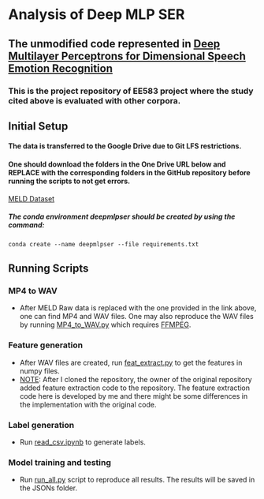 # Analysis of Deep MLP SER 
## The unmodified code represented in [Deep Multilayer Perceptrons for Dimensional Speech Emotion Recognition](https://github.com/bagustris/deep_mlp_ser)
### This is the project repository of EE583 project where the study cited above is evaluated with other corpora.

## Initial Setup
#### The data is transferred to the Google Drive due to Git LFS restrictions.
#### One should download the folders in the One Drive URL below and __REPLACE__ with the corresponding folders in the GitHub repository before running the scripts to not get errors. 
[MELD Dataset](https://1028f8d26f624cd18d39-my.sharepoint.com/:f:/g/personal/kutay_ugurlu_metu_edu_tr/EkSnJAtA9fBCntQzBIEHvCoBhmel9vTzjVsLdz8I6v1Vcg?e=Mgdq43)
##### The conda environment deepmlpser should be created by using the command:
```
conda create --name deepmlpser --file requirements.txt
```

## Running Scripts 
### MP4 to WAV
* After MELD Raw data is replaced with the one provided in the link above, one can find MP4 and WAV files. One may also reproduce the WAV files by running [MP4_to_WAV.py](https://github.com/kutay-ugurlu/Analysis-of-Deep-MLP-SER/blob/master/data/MELDRaw/test_data/output_repeated_splits_test/mp4_to_wav.py) which requires [FFMPEG](https://www.ffmpeg.org/).
### Feature generation
* After WAV files are created, run [feat_extract.py](https://github.com/kutay-ugurlu/Analysis-of-Deep-MLP-SER/blob/master/data/MELDRaw/test_data/output_repeated_splits_test/WAVs/feat_extract.py) to get the features in numpy files.
* <ins>NOTE</ins>: After I cloned the repository, the owner of the original repository added feature extraction code to the repository. The feature extraction code here is developed by me and there might be some differences in the implementation with the original code.
### Label generation
* Run [read_csv.ipynb](https://github.com/kutay-ugurlu/Analysis-of-Deep-MLP-SER/blob/master/data/MELDRaw/read_csv.ipynb) to generate labels.
### Model training and testing 
* Run [run_all.py](https://github.com/kutay-ugurlu/Analysis-of-Deep-MLP-SER/blob/master/code/run_all.py) script to reproduce all results. The results will be saved in the JSONs folder.
